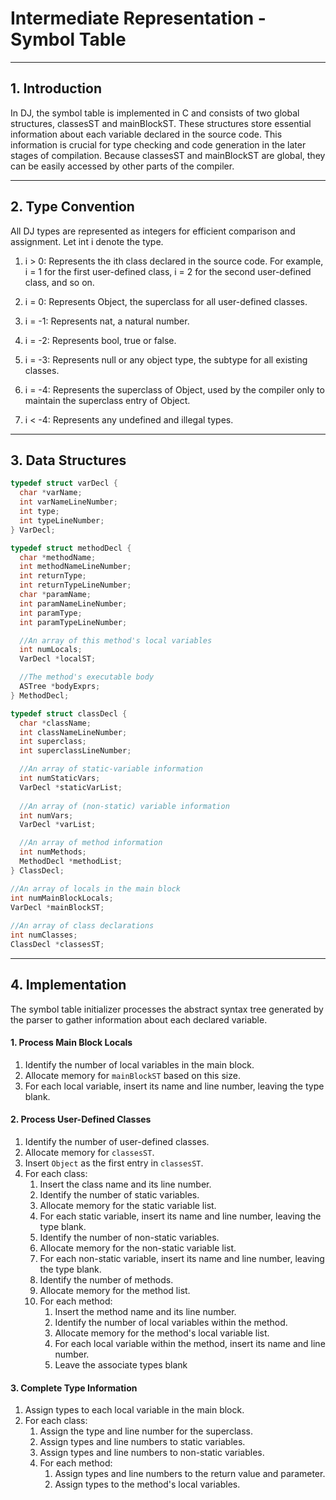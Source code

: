 # Intermediate Representation - Symbol Table

---

## 1. Introduction

In DJ, the symbol table is implemented in C and consists of two global structures, classesST and mainBlockST. These structures store essential information about each variable declared in the source code. This information is crucial for type checking and code generation in the later stages of compilation. Because classesST and mainBlockST are global, they can be easily accessed by other parts of the compiler. 

---

## 2. Type Convention

All DJ types are represented as integers for efficient comparison and assignment. Let int i denote the type.

1. i > 0: Represents the ith class declared in the source code. For example, i = 1 for the first user-defined class, i = 2 for the second user-defined class, and so on.

2. i = 0: Represents Object, the superclass for all user-defined classes.

3. i = -1: Represents nat, a natural number.

4. i = -2: Represents bool, true or false.

5. i = -3: Represents null or any object type, the subtype for all existing classes.

6. i = -4: Represents the superclass of Object, used by the compiler only to maintain the superclass entry of Object.

7. i < -4: Represents any undefined and illegal types.

---

## 3. Data Structures

```c
typedef struct varDecl {
  char *varName;
  int varNameLineNumber;
  int type;
  int typeLineNumber;
} VarDecl;

typedef struct methodDecl {
  char *methodName;
  int methodNameLineNumber;
  int returnType;
  int returnTypeLineNumber;
  char *paramName;
  int paramNameLineNumber;
  int paramType;
  int paramTypeLineNumber;

  //An array of this method's local variables
  int numLocals;
  VarDecl *localST;

  //The method's executable body
  ASTree *bodyExprs; 
} MethodDecl;

typedef struct classDecl {
  char *className;
  int classNameLineNumber;
  int superclass;
  int superclassLineNumber;

  //An array of static-variable information
  int numStaticVars; 
  VarDecl *staticVarList; 
 
  //An array of (non-static) variable information
  int numVars; 
  VarDecl *varList;

  //An array of method information
  int numMethods; 
  MethodDecl *methodList;
} ClassDecl;

//An array of locals in the main block
int numMainBlockLocals;
VarDecl *mainBlockST;
   
//An array of class declarations
int numClasses;
ClassDecl *classesST;
```

---

## 4. Implementation

The symbol table initializer processes the abstract syntax tree generated by the parser to gather information about each declared variable. 

#### 1. Process Main Block Locals
1. Identify the number of local variables in the main block.
2. Allocate memory for `mainBlockST` based on this size.
3. For each local variable, insert its name and line number, leaving the type blank.

#### 2. Process User-Defined Classes
1. Identify the number of user-defined classes.
2. Allocate memory for `classesST`.
3. Insert `Object` as the first entry in `classesST`.
4. For each class:
   1. Insert the class name and its line number.
   2. Identify the number of static variables.
   3. Allocate memory for the static variable list.
   4. For each static variable, insert its name and line number, leaving the type blank.
   5. Identify the number of non-static variables.
   6. Allocate memory for the non-static variable list.
   7. For each non-static variable, insert its name and line number, leaving the type blank.
   8. Identify the number of methods.
   9. Allocate memory for the method list.
   10. For each method:
       1. Insert the method name and its line number.
       2. Identify the number of local variables within the method.
       3. Allocate memory for the method's local variable list.
       4. For each local variable within the method, insert its name and line number.
       5. Leave the associate types blank

#### 3. Complete Type Information
1. Assign types to each local variable in the main block.
2. For each class:
   1. Assign the type and line number for the superclass.
   2. Assign types and line numbers to static variables.
   3. Assign types and line numbers to non-static variables.
   4. For each method:
       1. Assign types and line numbers to the return value and parameter.
       2. Assign types to the method's local variables.

